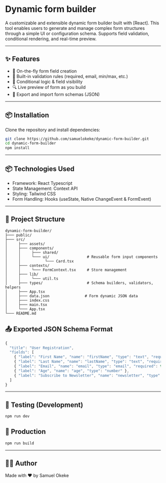 # Dynamic form builder

A customizable and extensible dynamic form builder built with [React]. This tool enables users to generate and manage complex form structures through a simple UI or configuration schema. Supports field validation, conditional rendering, and real-time preview.

---

## ✨ Features

- 🧱 On-the-fly form field creation
- 🎯 Built-in validation rules (required, email, min/max, etc.)
- 🔄 Conditional logic & field visibility
- 🔍 Live preview of form as you build
- 📝 Export and import form schemas (JSON)

---

## 📦 Installation

Clone the repository and install dependencies:

```bash
git clone https://github.com/samuelokeke/dynamic-form-builder.git
cd dynamic-form-builder
npm install
```

---

## 📦 Technologies Used

- Framework: React Typescript
- State Management: Context API
- Styling: Tailwind CSS
- Form Handling: Hooks (useState, Native ChangeEvent & FormEvent)

---

## 📁 Project Structure

```
dynamic-form-builder/
├─── public/
├─── src/
│     ├─── assets/
│     ├─── components/
│     │     ├─── shared/
│     │     └─── ui/                 # Reusable form input components
│     │           └─── Card.tsx
│     ├─── contexts/
│     │     └─── FormContext.tsx     # Store management
│     ├─── lib/
│     │     └─── util.ts
│     ├─── types/                    # Schema builders, validators, helpers
│     ├─── App.tsx
│     ├─── data.json                # Form dynamic JSON data
│     ├─── index.css
│     ├─── main.tsx
│     └─── App.tsx
└─── README.md
```

## 📤 Exported JSON Schema Format

```js
{
  "title": "User Registration",
  "fields": [
    { "label": "First Name", "name": "firstName", "type": "text", "required": true },
    { "label": "Last Name", "name": "lastName", "type": "text", "required": true },
    { "label": "Email", "name": "email", "type": "email", "required": true },
    { "label": "Age", "name": "age", "type": "number" },
    { "label": "Subscribe to Newsletter", "name": "newsletter", "type": "checkbox" }
  ]
}

```

---

## 🧪 Testing (Development)

```bash
npm run dev
```

## 🧪 Production

```bash
npm run build
```

---

## 🧑‍💻 Author

Made with ❤️ by Samuel Okeke
